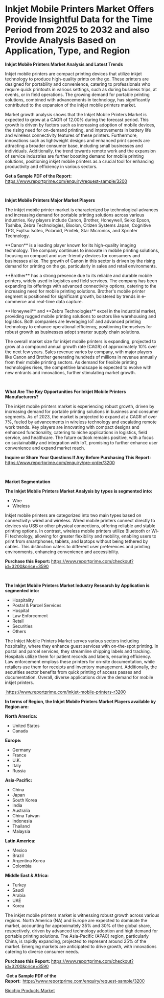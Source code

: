 <p><h1>Inkjet Mobile Printers Market Offers Provide Insightful Data for the Time Period from 2025 to 2032 and also Provide Analysis Based on Application, Type, and Region</h1></p><p><strong>Inkjet Mobile Printers Market Analysis and Latest Trends</strong></p>
<p><p>Inkjet mobile printers are compact printing devices that utilize inkjet technology to produce high-quality prints on the go. These printers are designed for portability and convenience, catering to professionals who require quick printouts in various settings, such as during business trips, at events, or in field operations. The growing demand for portable printing solutions, combined with advancements in technology, has significantly contributed to the expansion of the inkjet mobile printers market.</p><p>Market growth analysis shows that the Inkjet Mobile Printers Market is expected to grow at a CAGR of 12.00% during the forecast period. This growth is driven by factors such as increasing adoption of mobile devices, the rising need for on-demand printing, and improvements in battery life and wireless connectivity features of these printers. Furthermore, innovations such as lightweight designs and enhanced print speeds are attracting a broader consumer base, including small businesses and individuals. Additionally, the trend towards remote work and the expansion of service industries are further boosting demand for mobile printing solutions, positioning inkjet mobile printers as a crucial tool for enhancing productivity and efficiency in various sectors.</p></p>
<p><strong>Get a Sample PDF of the Report:&nbsp;</strong> <a href="https://www.reportprime.com/enquiry/request-sample/3200?utm_campaign=2940&utm_medium=2&utm_source=Github&utm_content=ia&utm_term=18032025&utm_id=inkjet-mobile-printers">https://www.reportprime.com/enquiry/request-sample/3200</a></p>
<p>&nbsp;</p>
<p><strong>Inkjet Mobile Printers Major Market Players</strong></p>
<p><p>The inkjet mobile printer market is characterized by technological advances and increasing demand for portable printing solutions across various industries. Key players include Canon, Brother, Honeywell, Seiko Epson, Toshiba, Zebra Technologies, Bixolon, Citizen Systems Japan, Cognitive TPG, Fujitsu Isotec, Polaroid, Printek, Star Micronics, and Xprinter Technology.</p><p>**Canon** is a leading player known for its high-quality imaging technology. The company continues to innovate in mobile printing solutions, focusing on compact and user-friendly devices for consumers and businesses alike. The growth of Canon in this sector is driven by the rising demand for printing on the go, particularly in sales and retail environments.</p><p>**Brother** has a strong presence due to its reliable and durable mobile printers, widely used in logistics and field services. The company has been expanding its offerings with advanced connectivity options, catering to the increasing need for mobile printing solutions. Brother's mobile printer segment is positioned for significant growth, bolstered by trends in e-commerce and real-time data capture.</p><p>**Honeywell** and **Zebra Technologies** excel in the industrial market, providing rugged mobile printing solutions to sectors like warehousing and logistics. Both companies are leveraging IoT and advanced printing technology to enhance operational efficiency, positioning themselves for robust growth as businesses adopt smarter supply chain solutions.</p><p>The overall market size for inkjet mobile printers is expanding, projected to grow at a compound annual growth rate (CAGR) of approximately 10% over the next few years. Sales revenue varies by company, with major players like Canon and Brother generating hundreds of millions in revenue annually from their mobile printing sectors. As demand for flexible printing technologies rises, the competitive landscape is expected to evolve with new entrants and innovations, further stimulating market growth.</p></p>
<p>&nbsp;</p>
<p><strong>What Are The Key Opportunities For Inkjet Mobile Printers Manufacturers?</strong></p>
<p><p>The inkjet mobile printers market is experiencing robust growth, driven by increasing demand for portable printing solutions in business and consumer segments. As of 2023, the market is projected to expand at a CAGR of over 7%, fueled by advancements in wireless technology and escalating remote work trends. Key players are innovating with compact designs and enhanced functionality, catering to niche applications in logistics, field service, and healthcare. The future outlook remains positive, with a focus on sustainability and integration with IoT, promising to further enhance user convenience and expand market reach.</p></p>
<p><strong>Inquire or Share Your Questions If Any Before Purchasing This Report:</strong> <a href="https://www.reportprime.com/enquiry/pre-order/3200?utm_campaign=2940&utm_medium=2&utm_source=Github&utm_content=ia&utm_term=18032025&utm_id=inkjet-mobile-printers">https://www.reportprime.com/enquiry/pre-order/3200</a></p>
<p>&nbsp;</p>
<p><strong>Market Segmentation</strong></p>
<p><strong>The Inkjet Mobile Printers Market Analysis by types is segmented into:</strong></p>
<p><ul><li>Wire</li><li>Wireless</li></ul></p>
<p><p>Inkjet mobile printers are categorized into two main types based on connectivity: wired and wireless. Wired mobile printers connect directly to devices via USB or other physical connections, offering reliable and stable printing options. In contrast, wireless mobile printers utilize Bluetooth or Wi-Fi technology, allowing for greater flexibility and mobility, enabling users to print from smartphones, tablets, and laptops without being tethered by cables. This distinction caters to different user preferences and printing environments, enhancing convenience and accessibility.</p></p>
<p><strong>Purchase this Report:&nbsp;</strong><a href="https://www.reportprime.com/checkout?id=3200&price=3590&utm_campaign=2940&utm_medium=2&utm_source=Github&utm_content=ia&utm_term=18032025&utm_id=inkjet-mobile-printers">https://www.reportprime.com/checkout?id=3200&price=3590</a></p>
<p>&nbsp;</p>
<p><strong>The Inkjet Mobile Printers Market Industry Research by Application is segmented into:</strong></p>
<p><ul><li>Hospitality</li><li>Postal & Parcel Services</li><li>Hospital</li><li>Law Enforcement</li><li>Retail</li><li>Securities</li><li>Others</li></ul></p>
<p><p>The Inkjet Mobile Printers Market serves various sectors including hospitality, where they enhance guest services with on-the-spot printing. In postal and parcel services, they streamline shipping labels and tracking. Hospitals utilize them for patient records and labels, ensuring efficiency. Law enforcement employs these printers for on-site documentation, while retailers use them for receipts and inventory management. Additionally, the securities sector benefits from quick printing of access passes and documentation. Overall, diverse applications drive the demand for mobile inkjet printers.</p></p>
<p><a href="https://www.reportprime.com/inkjet-mobile-printers-r3200?utm_campaign=2940&utm_medium=2&utm_source=Github&utm_content=ia&utm_term=18032025&utm_id=inkjet-mobile-printers">&nbsp;https://www.reportprime.com/inkjet-mobile-printers-r3200</a></p>
<p><strong>In terms of Region, the Inkjet Mobile Printers Market Players available by Region are:</strong></p>
<p>
    <p> <strong> North America: </strong>
        <ul>
            <li>United States</li>
            <li>Canada</li>
        </ul>
        </p> 
    <p> <strong> Europe: </strong>
        <ul>
            <li>Germany</li>
            <li>France</li>
            <li>U.K.</li>
            <li>Italy</li>
            <li>Russia</li>
        </ul>
        </p> 
    <p> <strong> Asia-Pacific: </strong>
        <ul>
            <li>China</li>
            <li>Japan</li>
            <li>South Korea</li>
            <li>India</li>
            <li>Australia</li>
            <li>China Taiwan</li>
            <li>Indonesia</li>
            <li>Thailand</li>
            <li>Malaysia</li>
        </ul>
        </p> 
    <p> <strong> Latin America: </strong>
        <ul>
            <li>Mexico</li>
            <li>Brazil</li>
            <li>Argentina Korea</li>
            <li>Colombia</li>
        </ul>
        </p> 
    <p> <strong> Middle East & Africa: </strong>
        <ul>
            <li>Turkey</li>
            <li>Saudi</li>
            <li>Arabia</li>
            <li>UAE</li>
            <li>Korea</li>
        </ul>
    </p>
    </p>
<p><p>The inkjet mobile printers market is witnessing robust growth across various regions. North America (NA) and Europe are expected to dominate the market, accounting for approximately 35% and 30% of the global share, respectively, driven by advanced technology adoption and high demand for portable printing solutions. The Asia-Pacific (APAC) region, particularly China, is rapidly expanding, projected to represent around 25% of the market. Emerging markets are anticipated to drive growth, with innovations catering to diverse consumer needs.</p></p>
<p><strong>Purchase this Report: </strong><a href="https://www.reportprime.com/checkout?id=3200&price=3590&utm_campaign=2940&utm_medium=2&utm_source=Github&utm_content=ia&utm_term=18032025&utm_id=inkjet-mobile-printers">https://www.reportprime.com/checkout?id=3200&price=3590</a></p>
<p>&nbsp;<strong>Get a Sample PDF of the Report:&nbsp;&nbsp;</strong><a href="https://www.reportprime.com/enquiry/request-sample/3200?utm_campaign=2940&utm_medium=2&utm_source=Github&utm_content=ia&utm_term=18032025&utm_id=inkjet-mobile-printers">https://www.reportprime.com/enquiry/request-sample/3200</a></p>
<p><strong></strong></p>
<p><p><a href="https://github.com/aslinalirey9/Market-Research-Report-List-1/blob/main/biochip-products-market.md?utm_campaign=2940&utm_medium=2&utm_source=Github&utm_content=ia&utm_term=18032025&utm_id=inkjet-mobile-printers">Biochip Products Market</a></p></p>